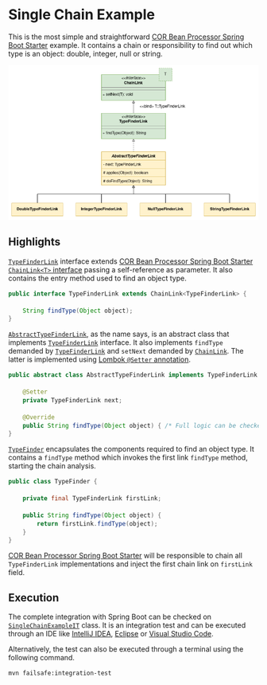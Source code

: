 # Single Chain Example

This is the most simple and straightforward [COR Bean Processor Spring Boot Starter](https://github.com/MarceloLeite2604/cor-bean-processor-spring-boot-autoconfiguration) example. It contains a chain or responsibility to find out which type is an object: double, integer, null or string.

![An Unified Modeling (UML) Diagram presenting the structure developed to create the type finder chain links.](./documentation/type-finder-link-uml.png)

## Highlights

[`TypeFinderLink`][1] interface extends [COR Bean Processor Spring Boot Starter `ChainLink<T>` interface][3] passing a self-reference as parameter. It also contains the entry method used to find an object type. 
```java
public interface TypeFinderLink extends ChainLink<TypeFinderLink> {

    String findType(Object object);
}
```

[`AbstractTypeFinderLink`][2], as the name says, is an abstract class that implements [`TypeFinderLink`][1] interface.
It also implements `findType` demanded by [`TypeFinderLink`][1] and `setNext` demanded by [`ChainLink`][3]. The latter is implemented using [Lombok `@Setter` annotation](https://projectlombok.org/features/GetterSetter).

```java
public abstract class AbstractTypeFinderLink implements TypeFinderLink {

    @Setter
    private TypeFinderLink next;

    @Override
    public String findType(Object object) { /* Full logic can be checked in the code implementation. */ }
}
```

[`TypeFinder`][4] encapsulates the components required to find an object type. It contains a `findType` method which invokes the first link `findType` method, starting the chain analysis.
```java
public class TypeFinder {

    private final TypeFinderLink firstLink;

    public String findType(Object object) {
        return firstLink.findType(object);
    }
}
```

[COR Bean Processor Spring Boot Starter](https://github.com/MarceloLeite2604/cor-bean-processor-spring-boot-autoconfiguration) will be responsible to chain all `TypeFinderLink` implementations and inject the first chain link on `firstLink` field. 

## Execution

The complete integration with Spring Boot can be checked on [`SingleChainExampleIT`][5] class. It is an integration test and can be executed through an IDE like [IntelliJ IDEA](https://www.jetbrains.com/idea/), [Eclipse](https://www.eclipse.org/downloads/) or [Visual Studio Code](https://code.visualstudio.com/download).

Alternatively, the test can also be executed through a terminal using the following command.

```bash
mvn failsafe:integration-test
```

[1]: ./src/main/java/com/figtreelake/singlechain/link/TypeFinderLink.java
[2]: ./src/main/java/com/figtreelake/singlechain/link/AbstractTypeFinderLink.java
[3]: https://github.com/MarceloLeite2604/cor-bean-processor-spring-boot-autoconfiguration/blob/main/autoconfigure/src/main/java/com/figtreelake/corbeanprocessor/autoconfigure/link/ChainLink.java
[4]: ./src/main/java/com/figtreelake/singlechain/TypeFinder.java
[5]: ./src/test/java/com/figtreelake/singlechain/SingleChainExampleIT.java